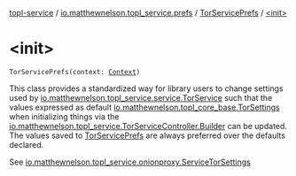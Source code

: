 [topl-service](../../index.md) / [io.matthewnelson.topl_service.prefs](../index.md) / [TorServicePrefs](index.md) / [&lt;init&gt;](./-init-.md)

# &lt;init&gt;

`TorServicePrefs(context: `[`Context`](https://developer.android.com/reference/android/content/Context.html)`)`

This class provides a standardized way for library users to change settings used
by [io.matthewnelson.topl_service.service.TorService](#) such that the values expressed
as default [io.matthewnelson.topl_core_base.TorSettings](http://FIX_DOKKA_LINKS/topl-core-base/io.matthewnelson.topl_core_base/-tor-settings/index.md) when initializing things via
the [io.matthewnelson.topl_service.TorServiceController.Builder](../../io.matthewnelson.topl_service/-tor-service-controller/-builder/index.md) can be updated. The
values saved to [TorServicePrefs](index.md) are always preferred over the defaults declared.

See [io.matthewnelson.topl_service.onionproxy.ServiceTorSettings](#)

